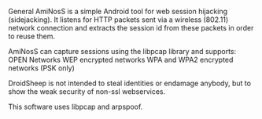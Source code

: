 General
AmiNosS is a simple Android tool for web session hijacking (sidejacking). It listens for HTTP packets sent via a wireless (802.11) network connection and extracts the session id from these packets in order to reuse them.

AmiNosS can capture sessions using the libpcap library and supports: OPEN Networks WEP encrypted networks WPA and WPA2 encrypted networks (PSK only)

DroidSheep is not intended to steal identities or endamage anybody, but to show the weak security of non-ssl webservices.

This software uses libpcap and arpspoof.